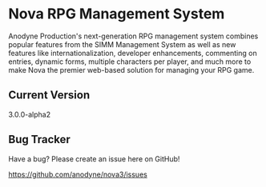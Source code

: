 # Nova RPG Management System

Anodyne Production's next-generation RPG management system combines popular features from the SIMM Management System as well as new features like internationalization, developer enhancements, commenting on entries, dynamic forms, multiple characters per player, and much more to make Nova the premier web-based solution for managing your RPG game.

## Current Version

3.0.0-alpha2

## Bug Tracker

Have a bug? Please create an issue here on GitHub!

https://github.com/anodyne/nova3/issues